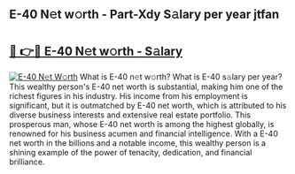## E-40 N𝚎t w𝚘rth - Part-Xdy S𝚊lary per year jtfan

# <h2><a href="http://gc574y.nevu.top/?p=E-40">🔗 👉🔴 E-40 N𝚎t w𝚘rth - S𝚊lary</a></h2>

[![E-40 N𝚎t W𝚘rth](https://i.imgur.com/Oavwk0R.jpeg)](http://gc574y.nevu.top/?p=E-40)
What is E-40 n𝚎t w𝚘rth? What is E-40 s𝚊lary per year?
This wealthy person's E-40 net worth is substantial, making him one of the richest figures in his industry. His income from his employment is significant, but it is outmatched by E-40 net worth, which is attributed to his diverse business interests and extensive real estate portfolio. This prosperous man, whose E-40 net worth is among the highest globally, is renowned for his business acumen and financial intelligence. With a E-40 net worth in the billions and a notable income, this wealthy person is a shining example of the power of tenacity, dedication, and financial brilliance.
